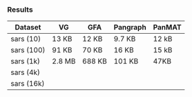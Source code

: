 ### Results

| Dataset   |   VG   | GFA    |  Pangraph | PanMAT    |
|---------  |  ----  | -----  | --------- | --------  |
| sars (10) | 13 KB  | 12 KB  |  9.7 KB   | 12 kB     |
| sars (100)| 91 KB  | 70 KB  |  16 KB    | 15 kB     |
| sars (1k) | 2.8 MB | 688 KB |  101 KB   | 47KB      |
| sars (4k) | | | |  |
| sars (16k)| | | |  |